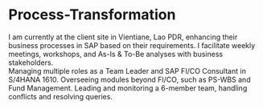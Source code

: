 # Process-Transformation 
I am currently at the client site in Vientiane, Lao PDR, enhancing their business processes in SAP based on their requirements. I facilitate weekly meetings, workshops, and As-Is & To-Be analyses with business stakeholders.                                                                                                                               
Managing multiple roles as a Team Leader and SAP FI/CO Consultant in S/4HANA 1610.
Overseeing modules beyond FI/CO, such as PS-WBS and Fund Management.
Leading and monitoring a 6-member team, handling conflicts and resolving queries.
